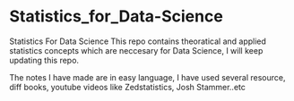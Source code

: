 # Statistics_for_Data-Science
Statistics For Data Science
This repo contains theoratical and applied statistics concepts which are neccesary for Data Science, I will keep updating this repo.

The notes I have made are in easy language, I have used several resource, diff books, youtube videos like Zedstatistics, Josh Stammer..etc
